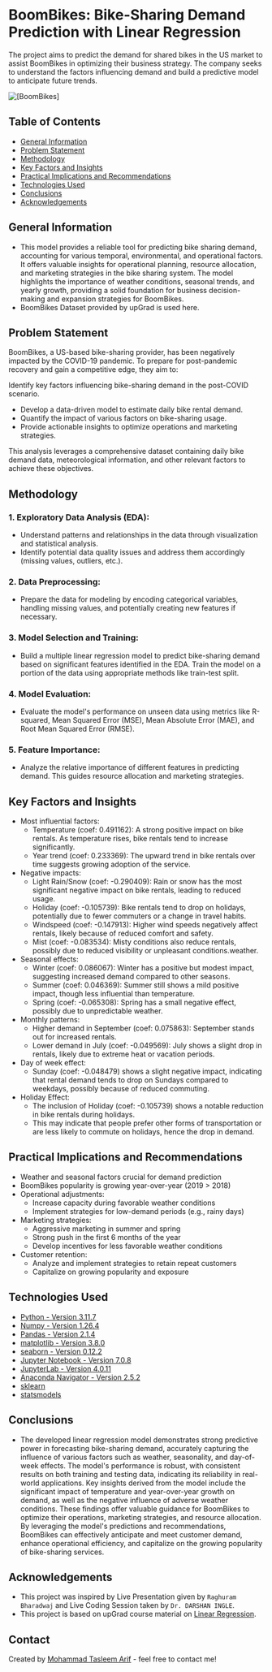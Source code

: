 # BoomBikes: Bike-Sharing Demand Prediction with Linear Regression
The project aims to predict the demand for shared bikes in the US market to assist BoomBikes in optimizing their business strategy. The company seeks to understand the factors influencing demand and build a predictive model to anticipate future trends.

![[BoomBikes]](boombikes.png)

## Table of Contents
* [General Information](#general-information)
* [Problem Statement](#problem-statement)
* [Methodology](#methodology)
* [Key Factors and Insights](#key-factors-and-insights)
* [Practical Implications and Recommendations](#practical-implications-and-recommendations)
* [Technologies Used](#technologies-used)
* [Conclusions](#conclusions)
* [Acknowledgements](#acknowledgements)

## General Information
- This model provides a reliable tool for predicting bike sharing demand, accounting for various temporal, environmental, and operational factors. It offers valuable insights for operational planning, resource allocation, and marketing strategies in the bike sharing system. The model highlights the importance of weather conditions, seasonal trends, and yearly growth, providing a solid foundation for business decision-making and expansion strategies for BoomBikes.
- BoomBikes Dataset provided by upGrad is used here.

## Problem Statement
BoomBikes, a US-based bike-sharing provider, has been negatively impacted by the COVID-19 pandemic. To prepare for post-pandemic recovery and gain a competitive edge, they aim to:

Identify key factors influencing bike-sharing demand in the post-COVID scenario.
- Develop a data-driven model to estimate daily bike rental demand.
- Quantify the impact of various factors on bike-sharing usage.
- Provide actionable insights to optimize operations and marketing strategies.

This analysis leverages a comprehensive dataset containing daily bike demand data, meteorological information, and other relevant factors to achieve these objectives.

## Methodology
### 1. Exploratory Data Analysis (EDA):
- Understand patterns and relationships in the data through visualization and statistical analysis.
- Identify potential data quality issues and address them accordingly (missing values, outliers, etc.).

### 2. Data Preprocessing:
- Prepare the data for modeling by encoding categorical variables, handling missing values, and potentially creating new features if necessary.

### 3. Model Selection and Training:
- Build a multiple linear regression model to predict bike-sharing demand based on significant features identified in the EDA.
Train the model on a portion of the data using appropriate methods like train-test split.

### 4. Model Evaluation:
- Evaluate the model's performance on unseen data using metrics like R-squared, Mean Squared Error (MSE), Mean Absolute Error (MAE), and Root Mean Squared Error (RMSE).

### 5. Feature Importance:
- Analyze the relative importance of different features in predicting demand. This guides resource allocation and marketing strategies.

## Key Factors and Insights
- Most influential factors:
    * Temperature (coef: 0.491162): A strong positive impact on bike rentals. As temperature rises, bike rentals tend to increase significantly.
    * Year trend (coef: 0.233369): The upward trend in bike rentals over time suggests growing adoption of the service.
- Negative impacts:
    * Light Rain/Snow (coef: -0.290409): Rain or snow has the most significant negative impact on bike rentals, leading to reduced usage.
    * Holiday (coef: -0.105739): Bike rentals tend to drop on holidays, potentially due to fewer commuters or a change in travel habits.
    * Windspeed (coef: -0.147913): Higher wind speeds negatively affect rentals, likely because of reduced comfort and safety.
    * Mist (coef: -0.083534): Misty conditions also reduce rentals, possibly due to reduced visibility or unpleasant conditions.weather.
- Seasonal effects:
    * Winter (coef: 0.086067): Winter has a positive but modest impact, suggesting increased demand compared to other seasons.
    * Summer (coef: 0.046369): Summer still shows a mild positive impact, though less influential than temperature.
    * Spring (coef: -0.065308): Spring has a small negative effect, possibly due to unpredictable weather.
- Monthly patterns:
    * Higher demand in September (coef: 0.075863): September stands out for increased rentals.
    * Lower demand in July (coef: -0.049569): July shows a slight drop in rentals, likely due to extreme heat or vacation periods.
- Day of week effect:
    * Sunday (coef: -0.048479) shows a slight negative impact, indicating that rental demand tends to drop on Sundays compared to weekdays, possibly because of reduced commuting.
- Holiday Effect:
    * The inclusion of Holiday (coef: -0.105739) shows a notable reduction in bike rentals during holidays.
    * This may indicate that people prefer other forms of transportation or are less likely to commute on holidays, hence the drop in demand.


## Practical Implications and Recommendations
- Weather and seasonal factors crucial for demand prediction
- BoomBikes popularity is growing year-over-year (2019 > 2018)
- Operational adjustments:
    * Increase capacity during favorable weather conditions
    * Implement strategies for low-demand periods (e.g., rainy days)
- Marketing strategies:
    * Aggressive marketing in summer and spring
    * Strong push in the first 6 months of the year
    * Develop incentives for less favorable weather conditions
- Customer retention:
    * Analyze and implement strategies to retain repeat customers
    * Capitalize on growing popularity and exposure


## Technologies Used
- [Python - Version 3.11.7](https://www.python.org/)
- [Numpy - Version 1.26.4](https://numpy.org/)
- [Pandas - Version 2.1.4](https://pandas.pydata.org/)
- [matplotlib - Version 3.8.0](https://matplotlib.org/stable/)
- [seaborn - Version 0.12.2](https://seaborn.pydata.org/index.html)
- [Jupyter Notebook - Version 7.0.8](https://jupyter.org/)
- [JupyterLab - Version 4.0.11](https://jupyter.org/)
- [Anaconda Navigator - Version 2.5.2](https://www.anaconda.com/products/navigator)
- [sklearn](https://scikit-learn.org/stable/)
- [statsmodels](https://www.statsmodels.org/stable/index.html)

## Conclusions
- The developed linear regression model demonstrates strong predictive power in forecasting bike-sharing demand, accurately capturing the influence of various factors such as weather, seasonality, and day-of-week effects. The model's performance is robust, with consistent results on both training and testing data, indicating its reliability in real-world applications. Key insights derived from the model include the significant impact of temperature and year-over-year growth on demand, as well as the negative influence of adverse weather conditions. These findings offer valuable guidance for BoomBikes to optimize their operations, marketing strategies, and resource allocation. By leveraging the model's predictions and recommendations, BoomBikes can effectively anticipate and meet customer demand, enhance operational efficiency, and capitalize on the growing popularity of bike-sharing services.

## Acknowledgements
- This project was inspired by Live Presentation given by `Raghuram Bharadwaj` and Live Coding Session taken by `Dr. DARSHAN INGLE`.
- This project is based on upGrad course material on [Linear Regression](https://learn.upgrad.com/course/5803/segment/54603/325204/984745/4919622).


## Contact
Created by [Mohammad Tasleem Arif](https://github.com/Arif1234) - feel free to contact me!
